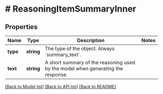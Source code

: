 # # ReasoningItemSummaryInner

## Properties

Name | Type | Description | Notes
------------ | ------------- | ------------- | -------------
**type** | **string** | The type of the object. Always &#x60;summary_text&#x60;. |
**text** | **string** | A short summary of the reasoning used by the model when generating the response. |

[[Back to Model list]](../../README.md#models) [[Back to API list]](../../README.md#endpoints) [[Back to README]](../../README.md)
